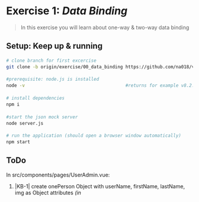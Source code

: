 # Exercise 1: _Data Binding_
> In this exercise you will learn about one-way & two-way data binding

## Setup: Keep up & running

``` bash
# clone branch for first excercise
git clone -b origin/exercise/00_data_binding https://github.com/na018/vue_basics_tut.git vueTut/00_data_binding && cd vueTut/00_data_binding

#prerequisite: node.js is installed
node -v                                      #returns for example v8.2.1

# install dependencies
npm i

#start the json mock server
node server.js

# run the application (should open a browser window automatically)
npm start

```
## ToDo
In src/components/pages/UserAdmin.vue:
1. |KB-1| create onePerson Object with userName, firstName, lastName, img as Object attributes _(in <script> data())_
2. |KB-1| display the onePerson Object in a paragraph `<p>` element _(in `<template>`)_
3. |KB-1| create an unordered list `<ul>` & show all onePerson attributes in a (`<v-text-field>`|value) and the image (`<img>`|src) with 1-way data binding _(v-bind)_
4. |KB-1| if a user types into the `<v-text-field>` the event @input is fired. Use it for updating the onePerson's attributes _(@input="changedName => onePerson.name = changedName")_
5. |KB-1| replace _v-bind_ by _v-model_ and remove the @input event to understand two-way data binding

_(hints: classes used for styling `p.centerElem.card.pa-1`, `ul.centerElem.card.pa-5.mt-4`, `img.avatarIcon`)_


## Result

<img src="static/img/readme/exercise.png" alt="exercise" style="width: 300px; height: auto;"/>
<img src="static/img/readme/folderStructure.png" alt="exercise" style="width: 200px; height: auto;"/>


--------------------
## Project Architecture
![KanBan Project Architecture](static/img/readme/ProjectArchitecture.png "KanBan Project Architecture")
-------------------

-------------------

### Team
Nadin-Katrin Apel, Alex Schübl, David Bochan
 ![Team photo](static/img/readme/team.jpg "Team")
 
 Professor: _Prof. Dr. Fridtjof Toenniessen_
-------------------
 
### Further Suggestions
_(Awesome that you kept reading til down here)_

Now are you ready to take the next challenge? Then what keeps you still waiting? - Continue with [Exercise 2: _component communication_](https://github.com/na018/vue_basics_tut/tree/origin/exercise/01_components)
 ![Good luck](static/img/readme/luck.jpg "Kleeblatt")

 
 
